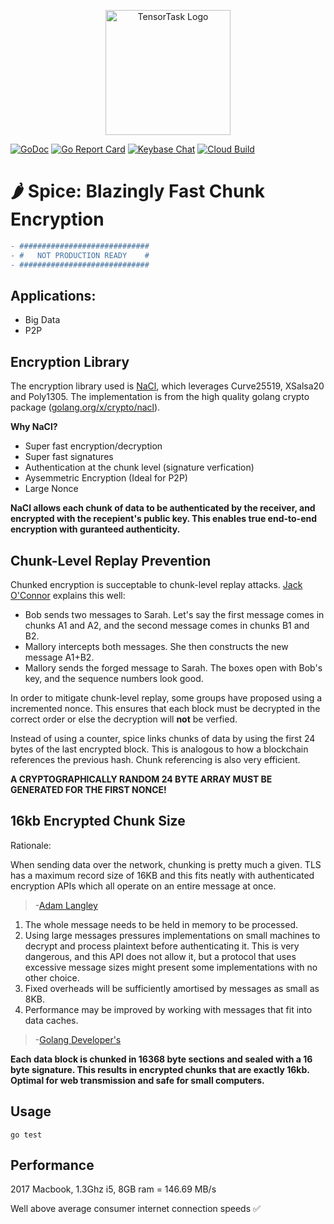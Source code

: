 <p align="center">
<a href="https://tensortask.com">
<img width="200" alt="TensorTask Logo" src="https://storage.googleapis.com/tensortask-static/tensortask_transparent.png">
</a>
</p>

[![GoDoc][1]][2] [![Go Report Card][3]][4] [![Keybase Chat][5]][6] [![Cloud Build][7]][8]

[1]: https://godoc.org/github.com/tensortask/spice?status.svg
[2]: https://godoc.org/github.com/tensortask/spice
[3]: https://goreportcard.com/badge/github.com/tensortask/spice
[4]: https://goreportcard.com/report/github.com/tensortask/spice
[5]: https://img.shields.io/badge/keybase%20chat-tensortask.public-blue.svg
[6]: https://keybase.io/team/tensortask.public
[7]: https://storage.googleapis.com/tensortask-static/build/spice.svg
[8]: https://github.com/sbsends/cloud-build-badge

[9]: http://nacl.cr.yp.to/
[10]: https://godoc.org/golang.org/x/crypto/nacl
[11]: https://crypto.stackexchange.com/questions/22435/public-key-encryption-and-big-files-with-nacl#answer-31554
[12]: https://www.imperialviolet.org/2014/06/27/streamingencryption.html
[13]: https://godoc.org/golang.org/x/crypto/nacl/secretbox

# 🌶 Spice: Blazingly Fast Chunk Encryption

```diff
- #############################
- #   NOT PRODUCTION READY    #
- #############################
```
## Applications:
* Big Data
* P2P

## Encryption Library

The encryption library used is [NaCl][9], which leverages Curve25519, XSalsa20 and Poly1305. The implementation is from the high quality golang crypto package ([golang.org/x/crypto/nacl][10]).

**Why NaCl?**

* Super fast encryption/decryption
* Super fast signatures
* Authentication at the chunk level (signature verfication)
* Aysemmetric Encryption (Ideal for P2P)
* Large Nonce

**NaCl allows each chunk of data to be authenticated by the receiver, and encrypted with the recepient's public key. This enables true end-to-end encryption with guranteed authenticity.**

## Chunk-Level Replay Prevention
Chunked encryption is succeptable to chunk-level replay attacks. [Jack O'Connor][11] explains this well: 

* Bob sends two messages to Sarah. Let's say the first message comes in chunks A1 and A2, and the second message comes in chunks B1 and B2.
* Mallory intercepts both messages. She then constructs the new message A1+B2.
* Mallory sends the forged message to Sarah. The boxes open with Bob's key, and the sequence numbers look good.


In order to mitigate chunk-level replay, some groups have proposed using a incremented nonce. This ensures that each block must be decrypted in the correct order or else the decryption will **not** be verfied.

Instead of using a counter, spice links chunks of data by using the first 24 bytes of the last encrypted block. This is analogous to how a blockchain references the previous hash. Chunk referencing is also very efficient.

**A CRYPTOGRAPHICALLY RANDOM 24 BYTE ARRAY MUST BE GENERATED FOR THE FIRST NONCE!**

## 16kb Encrypted Chunk Size
Rationale: 

When sending data over the network, chunking is pretty much a given. TLS has a maximum record size of 16KB and this fits neatly with authenticated encryption APIs which all operate on an entire message at once.
>-[Adam Langley][11]



1. The whole message needs to be held in memory to be processed.
2. Using large messages pressures implementations on small machines to decrypt and process plaintext before authenticating it. This is very dangerous, and this API does not allow it, but a protocol that uses excessive message sizes might present some implementations with no other choice.
3. Fixed overheads will be sufficiently amortised by messages as small as 8KB.
4. Performance may be improved by working with messages that fit into data caches.
>-[Golang Developer's][13]

**Each data block is chunked in 16368 byte sections and sealed with a 16 byte signature. This results in encrypted chunks that are exactly 16kb. Optimal for web transmission and safe for small computers.**

## Usage

`go test`

## Performance

2017 Macbook, 1.3Ghz i5, 8GB ram = 146.69 MB/s

Well above average consumer internet connection speeds ✅
